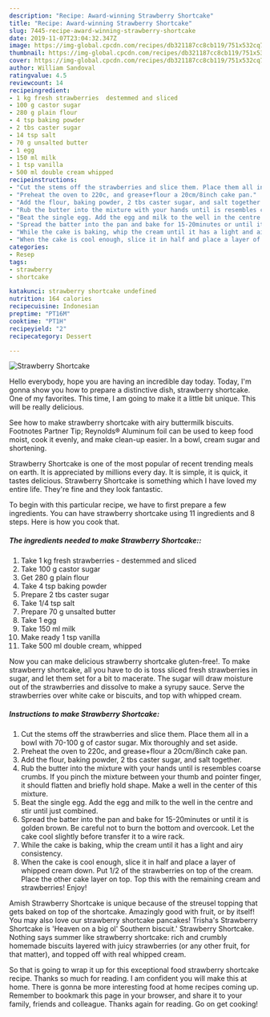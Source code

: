 ```yaml
---
description: "Recipe: Award-winning Strawberry Shortcake"
title: "Recipe: Award-winning Strawberry Shortcake"
slug: 7445-recipe-award-winning-strawberry-shortcake
date: 2019-11-07T23:04:32.347Z
image: https://img-global.cpcdn.com/recipes/db321187cc8cb119/751x532cq70/strawberry-shortcake-recipe-main-photo.jpg
thumbnail: https://img-global.cpcdn.com/recipes/db321187cc8cb119/751x532cq70/strawberry-shortcake-recipe-main-photo.jpg
cover: https://img-global.cpcdn.com/recipes/db321187cc8cb119/751x532cq70/strawberry-shortcake-recipe-main-photo.jpg
author: William Sandoval
ratingvalue: 4.5
reviewcount: 14
recipeingredient:
- 1 kg fresh strawberries  destemmed and sliced
- 100 g castor sugar
- 280 g plain flour
- 4 tsp baking powder
- 2 tbs caster sugar
- 14 tsp salt
- 70 g unsalted butter
- 1 egg
- 150 ml milk
- 1 tsp vanilla
- 500 ml double cream whipped
recipeinstructions:
- "Cut the stems off the strawberries and slice them. Place them all in a bowl with 70-100 g of castor sugar. Mix thoroughly and set aside."
- "Preheat the oven to 220c, and grease+flour a 20cm/8inch cake pan."
- "Add the flour, baking powder, 2 tbs caster sugar, and salt together."
- "Rub the butter into the mixture with your hands until is resembles coarse crumbs. If you pinch the mixture between your thumb and pointer finger, it should flatten and briefly hold shape. Make a well in the center of this mixture."
- "Beat the single egg. Add the egg and milk to the well in the centre and stir until just combined."
- "Spread the batter into the pan and bake for 15-20minutes or until it is golden brown. Be careful not to burn the bottom and overcook. Let the cake cool slightly before transfer it to a wire rack."
- "While the cake is baking, whip the cream until it has a light and airy consistency."
- "When the cake is cool enough, slice it in half and place a layer of whipped cream down. Put 1/2 of the strawberries on top of the cream. Place the other cake layer on top. Top this with the remaining cream and strawberries! Enjoy!"
categories:
- Resep
tags:
- strawberry
- shortcake

katakunci: strawberry shortcake undefined
nutrition: 164 calories
recipecuisine: Indonesian
preptime: "PT16M"
cooktime: "PT1H"
recipeyield: "2"
recipecategory: Dessert

---
```



![Strawberry Shortcake](https://img-global.cpcdn.com/recipes/db321187cc8cb119/751x532cq70/strawberry-shortcake-recipe-main-photo.jpg)

Hello everybody, hope you are having an incredible day today. Today, I'm gonna show you how to prepare a distinctive dish, strawberry shortcake. One of my favorites. This time, I am going to make it a little bit unique. This will be really delicious.

See how to make strawberry shortcake with airy buttermilk biscuits. Footnotes Partner Tip; Reynolds® Aluminum foil can be used to keep food moist, cook it evenly, and make clean-up easier. In a bowl, cream sugar and shortening.

Strawberry Shortcake is one of the most popular of recent trending meals on earth. It is appreciated by millions every day. It is simple, it is quick, it tastes delicious. Strawberry Shortcake is something which I have loved my entire life. They're fine and they look fantastic.


To begin with this particular recipe, we have to first prepare a few ingredients. You can have strawberry shortcake using 11 ingredients and 8 steps. Here is how you cook that.

##### The ingredients needed to make Strawberry Shortcake::

1. Take 1 kg fresh strawberries - destemmed and sliced
1. Take 100 g castor sugar
1. Get 280 g plain flour
1. Take 4 tsp baking powder
1. Prepare 2 tbs caster sugar
1. Take 1/4 tsp salt
1. Prepare 70 g unsalted butter
1. Take 1 egg
1. Take 150 ml milk
1. Make ready 1 tsp vanilla
1. Take 500 ml double cream, whipped


Now you can make delicious strawberry shortcake gluten-free!. To make strawberry shortcake, all you have to do is toss sliced fresh strawberries in sugar, and let them set for a bit to macerate. The sugar will draw moisture out of the strawberries and dissolve to make a syrupy sauce. Serve the strawberries over white cake or biscuits, and top with whipped cream. 

##### Instructions to make Strawberry Shortcake:

1. Cut the stems off the strawberries and slice them. Place them all in a bowl with 70-100 g of castor sugar. Mix thoroughly and set aside.
1. Preheat the oven to 220c, and grease+flour a 20cm/8inch cake pan.
1. Add the flour, baking powder, 2 tbs caster sugar, and salt together.
1. Rub the butter into the mixture with your hands until is resembles coarse crumbs. If you pinch the mixture between your thumb and pointer finger, it should flatten and briefly hold shape. Make a well in the center of this mixture.
1. Beat the single egg. Add the egg and milk to the well in the centre and stir until just combined.
1. Spread the batter into the pan and bake for 15-20minutes or until it is golden brown. Be careful not to burn the bottom and overcook. Let the cake cool slightly before transfer it to a wire rack.
1. While the cake is baking, whip the cream until it has a light and airy consistency.
1. When the cake is cool enough, slice it in half and place a layer of whipped cream down. Put 1/2 of the strawberries on top of the cream. Place the other cake layer on top. Top this with the remaining cream and strawberries! Enjoy!


Amish Strawberry Shortcake is unique because of the streusel topping that gets baked on top of the shortcake. Amazingly good with fruit, or by itself! You may also love our strawberry shortcake pancakes! Trisha&#39;s Strawberry Shortcake is &#39;Heaven on a big ol&#39; Southern biscuit.&#39; Strawberry Shortcake. Nothing says summer like strawberry shortcake: rich and crumbly homemade biscuits layered with juicy strawberries (or any other fruit, for that matter), and topped off with real whipped cream. 

So that is going to wrap it up for this exceptional food strawberry shortcake recipe. Thanks so much for reading. I am confident you will make this at home. There is gonna be more interesting food at home recipes coming up. Remember to bookmark this page in your browser, and share it to your family, friends and colleague. Thanks again for reading. Go on get cooking!
